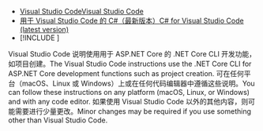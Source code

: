 * [<span data-ttu-id="a3822-101">Visual Studio Code</span><span class="sxs-lookup"><span data-stu-id="a3822-101">Visual Studio Code</span></span>](https://code.visualstudio.com/download)
* [<span data-ttu-id="a3822-102">用于 Visual Studio Code 的 C#（最新版本）</span><span class="sxs-lookup"><span data-stu-id="a3822-102">C# for Visual Studio Code (latest version)</span></span>](https://marketplace.visualstudio.com/items?itemName=ms-dotnettools.csharp)
* [!INCLUDE [](~/includes/3.0-SDK.md)]

<span data-ttu-id="a3822-103">Visual Studio Code 说明使用用于 ASP.NET Core 的 .NET Core CLI 开发功能，如项目创建。</span><span class="sxs-lookup"><span data-stu-id="a3822-103">The Visual Studio Code instructions use the .NET Core CLI for ASP.NET Core development functions such as project creation.</span></span> <span data-ttu-id="a3822-104">可在任何平台（macOS、Linux 或 Windows）上或在任何代码编辑器中遵循这些说明。</span><span class="sxs-lookup"><span data-stu-id="a3822-104">You can follow these instructions on any platform (macOS, Linux, or Windows) and with any code editor.</span></span> <span data-ttu-id="a3822-105">如果使用 Visual Studio Code 以外的其他内容，则可能需要进行少量更改。</span><span class="sxs-lookup"><span data-stu-id="a3822-105">Minor changes may be required if you use something other than Visual Studio Code.</span></span>

